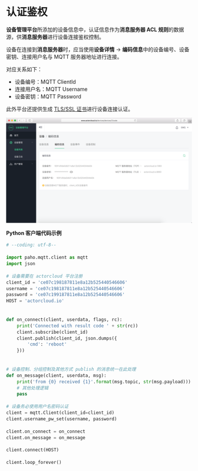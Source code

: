 # 认证鉴权

**设备管理平台**所添加的设备信息中，认证信息作为**消息服务器 ACL 规则**的数据源，供**消息服务器**进行设备连接鉴权控制。

设备在连接到**消息服务器**时，应当使用**设备详情** -> **编码信息**中的设备编号、设备密钥、连接用户名与 MQTT 服务器地址进行连接。

对应关系如下：
- 设备编号：MQTT ClientId
- 连接用户名：MQTT Username
- 设备密钥：MQTT Password

此外平台还提供生成 [TLS/SSL 证书](../security/certs.md)进行设备连接认证。

![](/assets/device_decode.png)


**Python 客户端代码示例**

```python
# --coding: utf-8--

import paho.mqtt.client as mqtt
import json

# 设备需要在 actorcloud 平台注册
client_id = 'ce07c198187811e8a12b525440546606'
username = 'ce07c198187811e8a12b525440546606'
password = 'ce07c199187811e8a12b525440546606'
HOST = 'actorcloud.io'


def on_connect(client, userdata, flags, rc):
    print('Connected with result code ' + str(rc))
    client.subscribe(client_id)
    client.publish(client_id, json.dumps({
        'cmd': 'reboot'
    }))


# 设备控制、分组控制及其他方式 publish 的消息统一在此处理
def on_message(client, userdata, msg):
    print('from {0} received {1}'.format(msg.topic, str(msg.payload)))
    # 其他处理逻辑
    pass

# 设备务必使用用户名密码认证
client = mqtt.Client(client_id=client_id)
client.username_pw_set(username, password)

client.on_connect = on_connect
client.on_message = on_message

client.connect(HOST)

client.loop_forever()
```